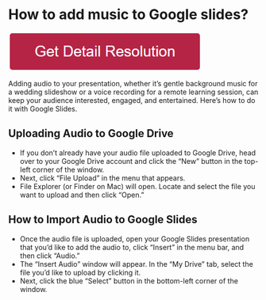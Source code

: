 # How to add music to Google slides?

[![how to add music to google slides](redd.png)](https://icncomputer.com/how-to-add-music-to-google-slides/)



Adding audio to your presentation, whether it’s gentle background music for a wedding slideshow or a voice recording for a remote learning session, can keep your audience interested, engaged, and entertained. Here’s how to do it with Google Slides.


## Uploading Audio to Google Drive
* If you don’t already have your audio file uploaded to Google Drive, head over to your Google Drive account and click the “New” button in the top-left corner of the window.
* Next, click “File Upload” in the menu that appears.
* File Explorer (or Finder on Mac) will open. Locate and select the file you want to upload and then click “Open.”

## How to Import Audio to Google Slides
* Once the audio file is uploaded, open your Google Slides presentation that you’d like to add the audio to, click “Insert” in the menu bar, and then click “Audio.”
* The “Insert Audio” window will appear. In the “My Drive” tab, select the file you’d like to upload by clicking it.
* Next, click the blue “Select” button in the bottom-left corner of the window.
